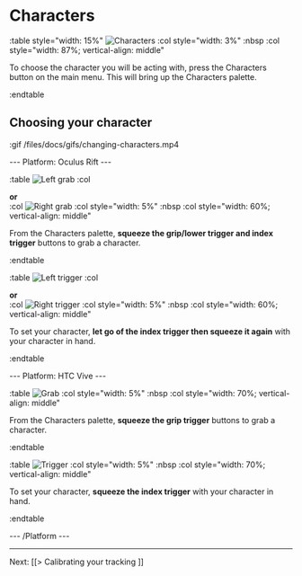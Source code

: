 # Characters

:table style="width: 15%"
	![Characters](/files/docs/graphics/button_p-characters.png)
:col style="width: 3%"
	:nbsp
:col style="width: 87%; vertical-align: middle"

To choose the character you will be acting with, press the Characters button on the main menu. This will bring up the Characters palette.

:endtable

## Choosing your character

:gif /files/docs/gifs/changing-characters.mp4

--- Platform: Oculus Rift ---

:table
	![Left grab](/files/docs/graphics/Oculus-touch-alt_L-trigger_L-grip.png)
:col
	<div class="center middle"><b>or</b></div>
:col
	![Right grab](/files/docs/graphics/Oculus-touch_R-trigger_R-grip.png)
:col style="width: 5%"
	:nbsp
:col style="width: 60%; vertical-align: middle"

From the Characters palette, **squeeze the grip/lower trigger and index trigger** buttons to grab a character. 

:endtable

:table
	![Left trigger](/files/docs/graphics/Oculus-touch_L-trigger_L-grip.png)
:col
	<div class="center middle"><b>or</b></div>
:col
	![Right trigger](/files/docs/graphics/Oculus-touch_R-trigger-f_R-grip.png)
:col style="width: 5%"
	:nbsp
:col style="width: 60%; vertical-align: middle"

To set your character, **let go of the index trigger then squeeze it again** with your character in hand.

:endtable

--- Platform: HTC Vive ---

:table
	![Grab](/files/docs/graphics/Vive_grip.png)
:col style="width: 5%"
	:nbsp
:col style="width: 70%; vertical-align: middle"

From the Characters palette, **squeeze the grip trigger** buttons to grab a character. 

:endtable

:table
	![Trigger](/files/docs/graphics/Vive_grip-f_trigger.png)
:col style="width: 5%"
	:nbsp
:col style="width: 70%; vertical-align: middle"

To set your character, **squeeze the index trigger** with your character in hand.

:endtable

--- /Platform ---

---

Next: [[> Calibrating your tracking ]]
